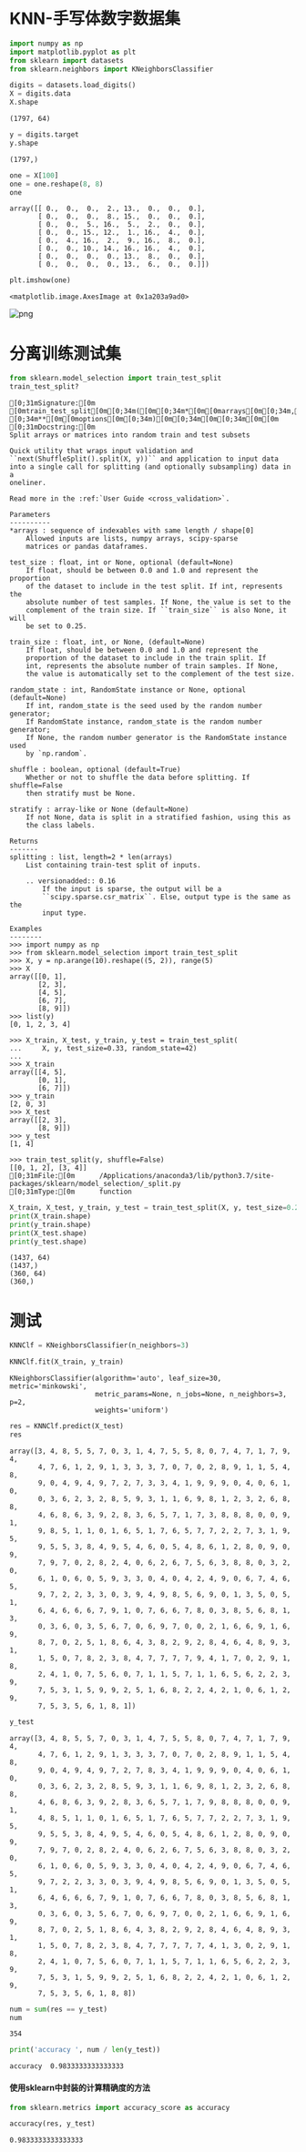 # KNN-手写体数字数据集


```python
import numpy as np
import matplotlib.pyplot as plt
from sklearn import datasets
from sklearn.neighbors import KNeighborsClassifier
```


```python
digits = datasets.load_digits()
X = digits.data
X.shape
```




    (1797, 64)




```python
y = digits.target
y.shape
```




    (1797,)




```python
one = X[100]
one = one.reshape(8, 8)
one
```




    array([[ 0.,  0.,  0.,  2., 13.,  0.,  0.,  0.],
           [ 0.,  0.,  0.,  8., 15.,  0.,  0.,  0.],
           [ 0.,  0.,  5., 16.,  5.,  2.,  0.,  0.],
           [ 0.,  0., 15., 12.,  1., 16.,  4.,  0.],
           [ 0.,  4., 16.,  2.,  9., 16.,  8.,  0.],
           [ 0.,  0., 10., 14., 16., 16.,  4.,  0.],
           [ 0.,  0.,  0.,  0., 13.,  8.,  0.,  0.],
           [ 0.,  0.,  0.,  0., 13.,  6.,  0.,  0.]])




```python
plt.imshow(one)
```




    <matplotlib.image.AxesImage at 0x1a203a9ad0>




![png](data/output_5_1.png)


# 分离训练测试集


```python
from sklearn.model_selection import train_test_split
train_test_split?
```


    [0;31mSignature:[0m [0mtrain_test_split[0m[0;34m([0m[0;34m*[0m[0marrays[0m[0;34m,[0m [0;34m**[0m[0moptions[0m[0;34m)[0m[0;34m[0m[0;34m[0m[0m
    [0;31mDocstring:[0m
    Split arrays or matrices into random train and test subsets
    
    Quick utility that wraps input validation and
    ``next(ShuffleSplit().split(X, y))`` and application to input data
    into a single call for splitting (and optionally subsampling) data in a
    oneliner.
    
    Read more in the :ref:`User Guide <cross_validation>`.
    
    Parameters
    ----------
    *arrays : sequence of indexables with same length / shape[0]
        Allowed inputs are lists, numpy arrays, scipy-sparse
        matrices or pandas dataframes.
    
    test_size : float, int or None, optional (default=None)
        If float, should be between 0.0 and 1.0 and represent the proportion
        of the dataset to include in the test split. If int, represents the
        absolute number of test samples. If None, the value is set to the
        complement of the train size. If ``train_size`` is also None, it will
        be set to 0.25.
    
    train_size : float, int, or None, (default=None)
        If float, should be between 0.0 and 1.0 and represent the
        proportion of the dataset to include in the train split. If
        int, represents the absolute number of train samples. If None,
        the value is automatically set to the complement of the test size.
    
    random_state : int, RandomState instance or None, optional (default=None)
        If int, random_state is the seed used by the random number generator;
        If RandomState instance, random_state is the random number generator;
        If None, the random number generator is the RandomState instance used
        by `np.random`.
    
    shuffle : boolean, optional (default=True)
        Whether or not to shuffle the data before splitting. If shuffle=False
        then stratify must be None.
    
    stratify : array-like or None (default=None)
        If not None, data is split in a stratified fashion, using this as
        the class labels.
    
    Returns
    -------
    splitting : list, length=2 * len(arrays)
        List containing train-test split of inputs.
    
        .. versionadded:: 0.16
            If the input is sparse, the output will be a
            ``scipy.sparse.csr_matrix``. Else, output type is the same as the
            input type.
    
    Examples
    --------
    >>> import numpy as np
    >>> from sklearn.model_selection import train_test_split
    >>> X, y = np.arange(10).reshape((5, 2)), range(5)
    >>> X
    array([[0, 1],
           [2, 3],
           [4, 5],
           [6, 7],
           [8, 9]])
    >>> list(y)
    [0, 1, 2, 3, 4]
    
    >>> X_train, X_test, y_train, y_test = train_test_split(
    ...     X, y, test_size=0.33, random_state=42)
    ...
    >>> X_train
    array([[4, 5],
           [0, 1],
           [6, 7]])
    >>> y_train
    [2, 0, 3]
    >>> X_test
    array([[2, 3],
           [8, 9]])
    >>> y_test
    [1, 4]
    
    >>> train_test_split(y, shuffle=False)
    [[0, 1, 2], [3, 4]]
    [0;31mFile:[0m      /Applications/anaconda3/lib/python3.7/site-packages/sklearn/model_selection/_split.py
    [0;31mType:[0m      function




```python
X_train, X_test, y_train, y_test = train_test_split(X, y, test_size=0.2)
print(X_train.shape)
print(y_train.shape)
print(X_test.shape)
print(y_test.shape)
```

    (1437, 64)
    (1437,)
    (360, 64)
    (360,)


# 测试


```python
KNNClf = KNeighborsClassifier(n_neighbors=3)
```


```python
KNNClf.fit(X_train, y_train)
```




    KNeighborsClassifier(algorithm='auto', leaf_size=30, metric='minkowski',
                         metric_params=None, n_jobs=None, n_neighbors=3, p=2,
                         weights='uniform')




```python
res = KNNClf.predict(X_test)
res
```




    array([3, 4, 8, 5, 5, 7, 0, 3, 1, 4, 7, 5, 5, 8, 0, 7, 4, 7, 1, 7, 9, 4,
           4, 7, 6, 1, 2, 9, 1, 3, 3, 3, 7, 0, 7, 0, 2, 8, 9, 1, 1, 5, 4, 8,
           9, 0, 4, 9, 4, 9, 7, 2, 7, 3, 3, 4, 1, 9, 9, 9, 0, 4, 0, 6, 1, 0,
           0, 3, 6, 2, 3, 2, 8, 5, 9, 3, 1, 1, 6, 9, 8, 1, 2, 3, 2, 6, 8, 8,
           4, 6, 8, 6, 3, 9, 2, 8, 3, 6, 5, 7, 1, 7, 3, 8, 8, 8, 0, 0, 9, 1,
           9, 8, 5, 1, 1, 0, 1, 6, 5, 1, 7, 6, 5, 7, 7, 2, 2, 7, 3, 1, 9, 5,
           9, 5, 5, 3, 8, 4, 9, 5, 4, 6, 0, 5, 4, 8, 6, 1, 2, 8, 0, 9, 0, 9,
           7, 9, 7, 0, 2, 8, 2, 4, 0, 6, 2, 6, 7, 5, 6, 3, 8, 8, 0, 3, 2, 0,
           6, 1, 0, 6, 0, 5, 9, 3, 3, 0, 4, 0, 4, 2, 4, 9, 0, 6, 7, 4, 6, 5,
           9, 7, 2, 2, 3, 3, 0, 3, 9, 4, 9, 8, 5, 6, 9, 0, 1, 3, 5, 0, 5, 1,
           6, 4, 6, 6, 6, 7, 9, 1, 0, 7, 6, 6, 7, 8, 0, 3, 8, 5, 6, 8, 1, 3,
           0, 3, 6, 0, 3, 5, 6, 7, 0, 6, 9, 7, 0, 0, 2, 1, 6, 6, 9, 1, 6, 9,
           8, 7, 0, 2, 5, 1, 8, 6, 4, 3, 8, 2, 9, 2, 8, 4, 6, 4, 8, 9, 3, 1,
           1, 5, 0, 7, 8, 2, 3, 8, 4, 7, 7, 7, 7, 9, 4, 1, 7, 0, 2, 9, 1, 8,
           2, 4, 1, 0, 7, 5, 6, 0, 7, 1, 1, 5, 7, 1, 1, 6, 5, 6, 2, 2, 3, 9,
           7, 5, 3, 1, 5, 9, 9, 2, 5, 1, 6, 8, 2, 2, 4, 2, 1, 0, 6, 1, 2, 9,
           7, 5, 3, 5, 6, 1, 8, 1])




```python
y_test
```




    array([3, 4, 8, 5, 5, 7, 0, 3, 1, 4, 7, 5, 5, 8, 0, 7, 4, 7, 1, 7, 9, 4,
           4, 7, 6, 1, 2, 9, 1, 3, 3, 3, 7, 0, 7, 0, 2, 8, 9, 1, 1, 5, 4, 8,
           9, 0, 4, 9, 4, 9, 7, 2, 7, 8, 3, 4, 1, 9, 9, 9, 0, 4, 0, 6, 1, 0,
           0, 3, 6, 2, 3, 2, 8, 5, 9, 3, 1, 1, 6, 9, 8, 1, 2, 3, 2, 6, 8, 8,
           4, 6, 8, 6, 3, 9, 2, 8, 3, 6, 5, 7, 1, 7, 9, 8, 8, 8, 0, 0, 9, 1,
           4, 8, 5, 1, 1, 0, 1, 6, 5, 1, 7, 6, 5, 7, 7, 2, 2, 7, 3, 1, 9, 5,
           9, 5, 5, 3, 8, 4, 9, 5, 4, 6, 0, 5, 4, 8, 6, 1, 2, 8, 0, 9, 0, 9,
           7, 9, 7, 0, 2, 8, 2, 4, 0, 6, 2, 6, 7, 5, 6, 3, 8, 8, 0, 3, 2, 0,
           6, 1, 0, 6, 0, 5, 9, 3, 3, 0, 4, 0, 4, 2, 4, 9, 0, 6, 7, 4, 6, 5,
           9, 7, 2, 2, 3, 3, 0, 3, 9, 4, 9, 8, 5, 6, 9, 0, 1, 3, 5, 0, 5, 1,
           6, 4, 6, 6, 6, 7, 9, 1, 0, 7, 6, 6, 7, 8, 0, 3, 8, 5, 6, 8, 1, 3,
           0, 3, 6, 0, 3, 5, 6, 7, 0, 6, 9, 7, 0, 0, 2, 1, 6, 6, 9, 1, 6, 9,
           8, 7, 0, 2, 5, 1, 8, 6, 4, 3, 8, 2, 9, 2, 8, 4, 6, 4, 8, 9, 3, 1,
           1, 5, 0, 7, 8, 2, 3, 8, 4, 7, 7, 7, 7, 7, 4, 1, 3, 0, 2, 9, 1, 8,
           2, 4, 1, 0, 7, 5, 6, 0, 7, 1, 1, 5, 7, 1, 1, 6, 5, 6, 2, 2, 3, 9,
           7, 5, 3, 1, 5, 9, 9, 2, 5, 1, 6, 8, 2, 2, 4, 2, 1, 0, 6, 1, 2, 9,
           7, 5, 3, 5, 6, 1, 8, 8])




```python
num = sum(res == y_test)
num
```




    354




```python
print('accuracy ', num / len(y_test))
```

    accuracy  0.9833333333333333


#### 使用sklearn中封装的计算精确度的方法


```python
from sklearn.metrics import accuracy_score as accuracy
```


```python
accuracy(res, y_test)
```




    0.9833333333333333




```python

```
